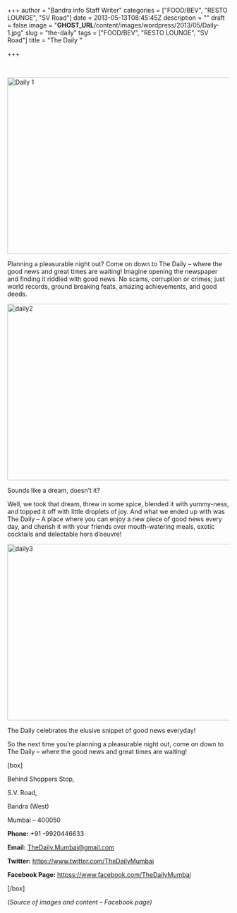 +++
author = "Bandra info Staff Writer"
categories = ["FOOD/BEV", "RESTO LOUNGE", "SV Road"]
date = 2013-05-13T08:45:45Z
description = ""
draft = false
image = "__GHOST_URL__/content/images/wordpress/2013/05/Daily-1.jpg"
slug = "the-daily"
tags = ["FOOD/BEV", "RESTO LOUNGE", "SV Road"]
title = "The Daily "

+++


<p>&nbsp;</p>
<p><a href="https://i0.wp.com/bandra.info/wp-content/uploads/2013/05/Daily-1.jpg?ssl=1"><img loading="lazy" class="size-full wp-image-1728 aligncenter" alt="Daily 1" src="https://i0.wp.com/bandra.info/wp-content/uploads/2013/05/Daily-1.jpg?resize=599%2C400&#038;ssl=1" width="599" height="400" srcset="https://i0.wp.com/bandra.info/wp-content/uploads/2013/05/Daily-1.jpg?w=599&amp;ssl=1 599w, https://i0.wp.com/bandra.info/wp-content/uploads/2013/05/Daily-1.jpg?resize=300%2C200&amp;ssl=1 300w" sizes="(max-width: 599px) 100vw, 599px" data-recalc-dims="1" /></a></p>
<p>Planning a pleasurable night out? Come on down to The Daily &#8211; where the good news and great times are waiting! Imagine opening the newspaper and finding it riddled with good news. No scams, corruption or crimes; just world records, ground breaking feats, amazing achievements, and good deeds.</p>
<p><a href="https://i2.wp.com/bandra.info/wp-content/uploads/2013/05/daily2.jpg?ssl=1"><img loading="lazy" class="size-full wp-image-1729 aligncenter" alt="daily2" src="https://i2.wp.com/bandra.info/wp-content/uploads/2013/05/daily2.jpg?resize=599%2C400&#038;ssl=1" width="599" height="400" srcset="https://i2.wp.com/bandra.info/wp-content/uploads/2013/05/daily2.jpg?w=599&amp;ssl=1 599w, https://i2.wp.com/bandra.info/wp-content/uploads/2013/05/daily2.jpg?resize=300%2C200&amp;ssl=1 300w" sizes="(max-width: 599px) 100vw, 599px" data-recalc-dims="1" /></a></p>
<p>Sounds like a dream, doesn&#8217;t it?</p>
<p>Well, we took that dream, threw in some spice, blended it with yummy-ness, and topped it off with little droplets of joy. And what we ended up with was The Daily &#8211; A place where you can enjoy a new piece of good news every day, and cherish it with your friends over mouth-watering meals, exotic cocktails and delectable hors d&#8217;oeuvre!</p>
<p><a href="https://i0.wp.com/bandra.info/wp-content/uploads/2013/05/daily3.jpg?ssl=1"><img loading="lazy" class="size-full wp-image-1730 aligncenter" alt="daily3" src="https://i0.wp.com/bandra.info/wp-content/uploads/2013/05/daily3.jpg?resize=599%2C400&#038;ssl=1" width="599" height="400" srcset="https://i0.wp.com/bandra.info/wp-content/uploads/2013/05/daily3.jpg?w=599&amp;ssl=1 599w, https://i0.wp.com/bandra.info/wp-content/uploads/2013/05/daily3.jpg?resize=300%2C200&amp;ssl=1 300w" sizes="(max-width: 599px) 100vw, 599px" data-recalc-dims="1" /></a></p>
<p>The Daily celebrates the elusive snippet of good news everyday!</p>
<p>So the next time you’re planning a pleasurable night out, come on down to The Daily &#8211; where the good news and great times are waiting!</p>
<p>[box]</p>
<p>Behind Shoppers Stop,</p>
<p>S.V. Road,</p>
<p>Bandra (West)</p>
<p>Mumbai &#8211; 400050</p>
<p><strong>Phone:</strong> +91 -9920446633</p>
<p><strong>Email:</strong> <a href="mailto:TheDaily.Mumbai@gmail.com">TheDaily.Mumbai@gmail.com</a></p>
<p><strong>Twitter:</strong> <a href="httpss://twitter.com/TheDailyMumbai">https://www.twitter.com/TheDailyMumbai</a></p>
<p><strong>Facebook Page:</strong> <a href="httpss://www.facebook.com/TheDailyMumbai/info">httpss://www.facebook.com/TheDailyMumbai</a></p>
<p>[/box]</p>
<p>(<em>Source of images and content &#8211; Facebook page)</em></p>




